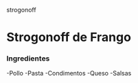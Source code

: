 
strogonoff
<h1> Strogonoff de Frango </h1>
<h3> Ingredientes </h3>

<p>
-Pollo
-Pasta
-Condimentos
-Queso
-Salsas
</p>